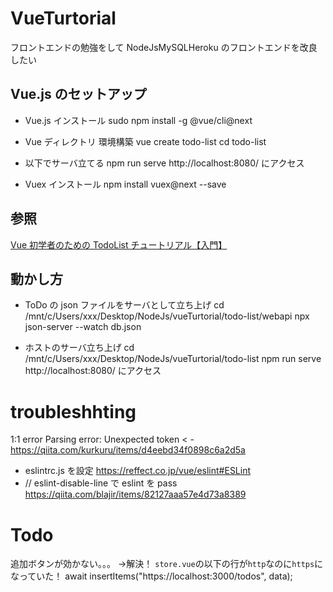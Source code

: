 # VueTurtorial

フロントエンドの勉強をして NodeJsMySQLHeroku のフロントエンドを改良したい

## Vue.js のセットアップ

- Vue.js インストール
  sudo npm install -g @vue/cli@next

- Vue ディレクトリ 環境構築
  vue create todo-list
  cd todo-list
- 以下でサーバ立てる
  npm run serve
  http://localhost:8080/ にアクセス

- Vuex インストール
  npm install vuex@next --save

## 参照

[Vue 初学者のための TodoList チュートリアル【入門】](https://tech-blog.rakus.co.jp/entry/20210910/vue)

## 動かし方

- ToDo の json ファイルをサーバとして立ち上げ
  cd /mnt/c/Users/xxx/Desktop/NodeJs/vueTurtorial/todo-list/webapi
  npx json-server --watch db.json

- ホストのサーバ立ち上げ
  cd /mnt/c/Users/xxx/Desktop/NodeJs/vueTurtorial/todo-list
  npm run serve
  http://localhost:8080/ にアクセス

# troubleshhting

1:1 error Parsing error: Unexpected token < -https://qiita.com/kurkuru/items/d4eebd34f0898c6a2d5a

- eslintrc.js を設定
  https://reffect.co.jp/vue/eslint#ESLint
- // eslint-disable-line で eslint を pass
  https://qiita.com/blajir/items/82127aaa57e4d73a8389

# Todo

追加ボタンが効かない。。。
->解決！
`store.vue`の以下の行が`http`なのに`https`になっていた！
await insertItems("https://localhost:3000/todos", data);
